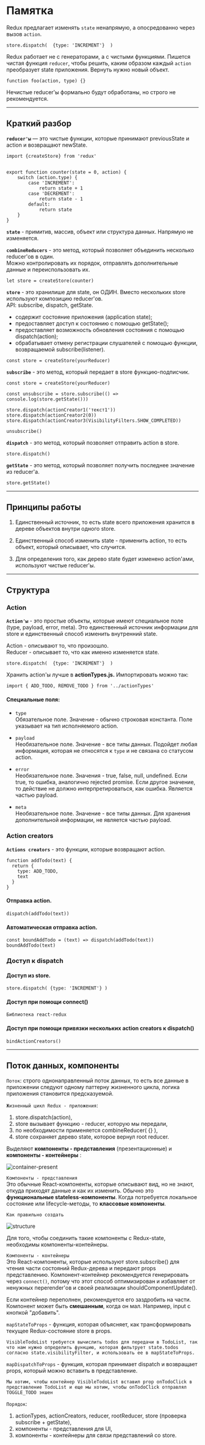 # Памятка



Redux предлагает изменять `state` ненапрямую, а опосредованно через вызов `action`.  

```
store.dispatch(  {type: 'INCREMENT'}  )
```  

Redux работает не с генераторами, а с чистыми функциями. Пишется чистая функция `reducer`, чтобы решить, каким образом каждый `action` преобразует state приложения. Вернуть нужно новый объект.

```
function foo(action, type) {}
```

Нечистые reducer'ы формально будут обработаны, но строго не рекомендуется.  

____
  
## Краткий разбор  


**`reducer'ы`** — это чистые функции, которые принимают previousState и action и возвращают newState. 

```
import {createStore} from 'redux'


export function counter(state = 0, action) {
    switch (action.type) {
        case 'INCREMENT':
            return state + 1
        case 'DECREMENT':
            return state - 1
        default:
            return state
    }
}
``` 


**`state`**  - примитив, массив, объект или структура данных. Напрямую не изменяется.


**`combineReducers`** - это метод, который позволяет объединить несколько reducer'ов в один.  
Можно контролировать их порядок, отправлять дополнительные данные и переиспользовать их.


```
let store = createStore(counter)
```  
  
**`store`** - это хранилише для state, он ОДИН. Вместо нескольких store используют композицию reducer'ов.  
API: subscribe, dispatch, getState.

- содержит состояние приложения (application state);
- предоставляет доступ к состоянию с помощью getState();
- предоставляет возможность обновления состояния с помощью dispatch(action);
- обрабатывает отмену регистрации слушателей с помощью функции, возвращаемой subscribe(listener).




```
const store = createStore(yourReducer)
```

**`subscribe`** - это метод, который передает в store функцию-подписчик.  

```
const store = createStore(yourReducer)

const unsubscribe = store.subscribe(() => console.log(store.getState()))

store.dispatch(actionCreator1('текст1'))
store.dispatch(actionCreator2(0))
store.dispatch(actionCreator3(VisibilityFilters.SHOW_COMPLETED))

unsubscribe()
```

**`dispatch`** - это метод, который позволяет отправить action в store.  

```
store.dispatch()
```

**`getState`** - это метод, который позволяет получить последнее значение из reducer'а.

```
store.getState()
```

____

## Принципы работы  

1. Единственный источник, то есть state всего приложения хранится в дереве объектов внутри одного store.  

2. Единственный способ изменить state - применить action, то есть объект, который описывает, что случится.  

3. Для определения того, как дерево state будет изменено action'ами, используют чистые reducer'ы.


____

## Структура  

### Action

**`Action'ы`** - это простые объекты, которые имеют специальное поле (type, payload, error, meta). Это единственный источник информации для store и единственный способ изменить внутренний state.

Action - описывают то, что произошло.  
Reducer - описывает то, что как именно изменяется state.


```
store.dispatch(  {type: 'INCREMENT'}  )
```  
  
Хранить action'ы лучше в **actionTypes.js.** Импортировать можно так:  

```
import { ADD_TODO, REMOVE_TODO } from '../actionTypes'
```


#### Специальные поля:  

- `type`  
Обязательное поле. Значение - обычно строковая константа. Поле указывает на тип исполняемого action.

- `payload`  
Необязательное поле. Значение - все типы данных. Подойдет любая информация, которая не относятся к `type` и не связана со статусом action.  

- `error`  
Необязательное поле. Значения - true, false, null, undefined. Если true, то ошибка, аналогично rejected promise. Если другое значение, то действие не должно интерпретироваться, как ошибка. Является частью payload.

- `meta`  
Необязательное поле. Значение - все типы данных. Для хранения дополнительной информации, не является частью payload.


### Action creators  

 **`Actions creators`** - это функции, которые возвращают action.  
  
```
function addTodo(text) {
  return {
    type: ADD_TODO,
    text
  }
}
```  

#### Отправка action.
```
dispatch(addTodo(text))
```  

####  Автоматическая отправка action.
```
const boundAddTodo = (text) => dispatch(addTodo(text))
boundAddTodo(text)
```  
  

### Доступ к dispatch  

#### Доступ из store.

```
store.dispatch( {type: 'INCREMENT'} )
```

#### Доступ при помощи connect()

```
Библиотека react-redux
```  

#### Доступ при помощи привязки нескольких action creators к dispatch()

```
bindActionCreators()
```

____


## Поток данных, компоненты 

`Поток`: строго однонаправленный поток данных, то есть все данные в приложении следуют одному паттерну жизненного цикла, логика приложения становится предсказуемой.  

`Жизненный цикл Redux - приложения`:

1.  store.dispatch(action),
2.  store вызывает функцию - reducer, которую мы передали,
3.  по необходимости применяется combineReducer( {} ),
4.  store сохраняет дерево state, которое вернул root reducer.  



Выделяют **компоненты - представления** (презентационные) и **компоненты - контейнеры** :

![container-present](https://i.ibb.co/bsJBXdd/container-present.jpg)  

`Компоненты - представления`  
Это обычные React-компоненты, которые описывают вид, но не знают, откуда приходят данные и как их изменить. Обычно это **функциональные stateless-компоненты**.
Когда потребуется локальное состояние или lifecycle-методы, то **классовые компоненты**.

`Как правильно создать`

![structure](https://i.ibb.co/cgv6bT9/structure.jpg)


Для того, чтобы соединить такие компоненты с Redux-state, необходимы компоненты-контейнеры.  

`Компоненты - контейнеры`  
Это React-компоненты, которые используют store.subscribe() для чтения части состояний Redux-дерева и передают props представлению.
Компонент-контейнер рекомендуется генерировать через `connect()`, потому что этот способ оптимизирован и избавляет от ненужных переrender'ов и своей реализации shouldComponentUpdate().  

Если контейнер переполнен, рекомендуется его заздробить на части. Компонент может быть **смешанным**, когда он мал. Например, input с кнопкой "добавить".
  
`mapStateToProps` - функция, которая объясняет, как трансформировать текущее Redux-состояние store в props.
  
```
VisibleTodoList требуется вычислить todos для передачи в TodoList, так что нам нужно определить функцию, которая фильтрует state.todos согласно state.visibilityFilter, и использовать ее в mapStateToProps.
```

`mapDispatchToProps` - функция, которая принимает dispatch и возвращает props, который можно вставить в представление.  
  
```
Мы хотим, чтобы контейнер VisibleTodoList вставил prop onTodoClick в представление TodoList и еще мы хотим, чтобы onTodoClick отправлял TOGGLE_TODO экшен
```

`Порядок`:  

1. actionTypes, actionCreators, reducer, rootReducer, store (проверка subscribe + getState),
2. компоненты - представления для UI,
3. компоненты - контейнеры для связи представлений со store.  








